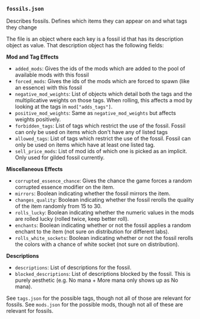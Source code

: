 ### `fossils.json`

Describes fossils. Defines which items they can appear on and what tags they change

The file is an object where each key is a fossil id that has its description object
as value. That description object has the following fields:

**Mod and Tag Effects**
- `added_mods`: Gives the ids of the mods which are added to the pool of available mods
  with this fossil
- `forced_mods`: Gives the ids of the mods which are forced to spawn (like an essence) with
  this fossil
- `negative_mod_weights`: List of objects which detail both the tags and the multiplicative
  weights on those tags. When rolling, this affects a mod by looking at the tags in
  `mod["adds_tags"]`.
- `positive_mod_weights`: Same as `negative_mod_weights` but affects weights positively.
- `forbidden_tags`: List of tags which restrict the use of the fossil. Fossil can only be used
  on items which don't have any of listed tags
- `allowed_tags`: List of tags which restrict the use of the fossil. Fossil can only be used on
  items which have at least one listed tag.
- `sell_price_mods`: List of mod ids of which one is picked as an implicit. Only used for
  gilded fossil currently.

**Miscellaneous Effects**
- `corrupted_essence_chance`: Gives the chance the game forces a random corrupted essence
  modifier on the item.
- `mirrors`: Boolean indicating whether the fossil mirrors the item.
- `changes_quality`: Boolean indicating whether the fossil rerolls the quality of the item
  randomly from 15 to 30.
- `rolls_lucky`: Boolean indicating whether the numeric values in the mods are rolled lucky
  (rolled twice, keep better roll).
- `enchants`: Boolean indicating whether or not the fossil applies a random enchant to the
  item (not sure on distribution for different labs).
- `rolls_white_sockets`: Boolean indicating whether or not the fossil rerolls the colors with
  a chance of white socket (not sure on distribution).

**Descriptions**
- `descriptions`: List of descriptions for the fossil.
- `blocked_descriptions`: List of descriptions blocked by the fossil. This is purely aesthetic
  (e.g. No mana + More mana only shows up as No mana).

See `tags.json` for the possible tags, though not all of those are relevant for fossils.
See `mods.json` for the possible mods, though not all of these are relevant for fossils.
